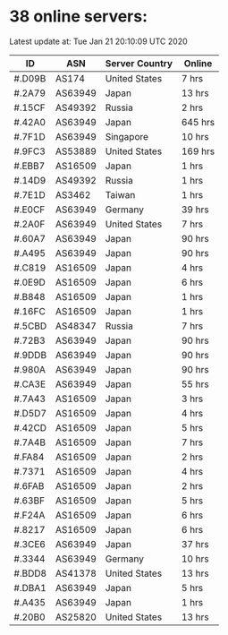 # 38 online servers:

Latest update at: Tue Jan 21 20:10:09 UTC 2020

| ID | ASN | Server Country | Online |
| -- | --- | -------------- | ------ |
| #.D09B | AS174 | United States | 7 hrs |
| #.2A79 | AS63949 | Japan | 13 hrs |
| #.15CF | AS49392 | Russia | 2 hrs |
| #.42A0 | AS63949 | Japan | 645 hrs |
| #.7F1D | AS63949 | Singapore | 10 hrs |
| #.9FC3 | AS53889 | United States | 169 hrs |
| #.EBB7 | AS16509 | Japan | 1 hrs |
| #.14D9 | AS49392 | Russia | 1 hrs |
| #.7E1D | AS3462 | Taiwan | 1 hrs |
| #.E0CF | AS63949 | Germany | 39 hrs |
| #.2A0F | AS63949 | United States | 7 hrs |
| #.60A7 | AS63949 | Japan | 90 hrs |
| #.A495 | AS63949 | Japan | 90 hrs |
| #.C819 | AS16509 | Japan | 4 hrs |
| #.0E9D | AS16509 | Japan | 6 hrs |
| #.B848 | AS16509 | Japan | 1 hrs |
| #.16FC | AS16509 | Japan | 1 hrs |
| #.5CBD | AS48347 | Russia | 7 hrs |
| #.72B3 | AS63949 | Japan | 90 hrs |
| #.9DDB | AS63949 | Japan | 90 hrs |
| #.980A | AS63949 | Japan | 90 hrs |
| #.CA3E | AS63949 | Japan | 55 hrs |
| #.7A43 | AS16509 | Japan | 3 hrs |
| #.D5D7 | AS16509 | Japan | 4 hrs |
| #.42CD | AS16509 | Japan | 5 hrs |
| #.7A4B | AS16509 | Japan | 7 hrs |
| #.FA84 | AS16509 | Japan | 2 hrs |
| #.7371 | AS16509 | Japan | 4 hrs |
| #.6FAB | AS16509 | Japan | 2 hrs |
| #.63BF | AS16509 | Japan | 5 hrs |
| #.F24A | AS16509 | Japan | 6 hrs |
| #.8217 | AS16509 | Japan | 6 hrs |
| #.3CE6 | AS63949 | Japan | 37 hrs |
| #.3344 | AS63949 | Germany | 10 hrs |
| #.BDD8 | AS41378 | United States | 13 hrs |
| #.DBA1 | AS63949 | Japan | 5 hrs |
| #.A435 | AS63949 | Japan | 1 hrs |
| #.20B0 | AS25820 | United States | 13 hrs |

